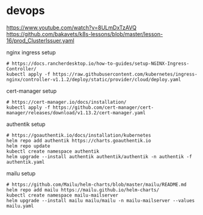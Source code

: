 # devops

https://www.youtube.com/watch?v=8ULmDxTzAVQ
https://github.com/bakavets/k8s-lessons/blob/master/lesson-16/prod_ClusterIssuer.yaml

nginx ingress setup
```
# https://docs.rancherdesktop.io/how-to-guides/setup-NGINX-Ingress-Controller/
kubectl apply -f https://raw.githubusercontent.com/kubernetes/ingress-nginx/controller-v1.1.2/deploy/static/provider/cloud/deploy.yaml
```

cert-manager setup
```
# https://cert-manager.io/docs/installation/
kubectl apply -f https://github.com/cert-manager/cert-manager/releases/download/v1.13.2/cert-manager.yaml
```

authentik setup
```
# https://goauthentik.io/docs/installation/kubernetes
helm repo add authentik https://charts.goauthentik.io
helm repo update
kubectl create namespace authentik
helm upgrade --install authentik authentik/authentik -n authentik -f authentik.yaml
```

mailu setup
```
# https://github.com/Mailu/helm-charts/blob/master/mailu/README.md
helm repo add mailu https://mailu.github.io/helm-charts/
kubectl create namespace mailu-mailserver
helm upgrade --install mailu mailu/mailu -n mailu-mailserver --values mailu.yaml
```




